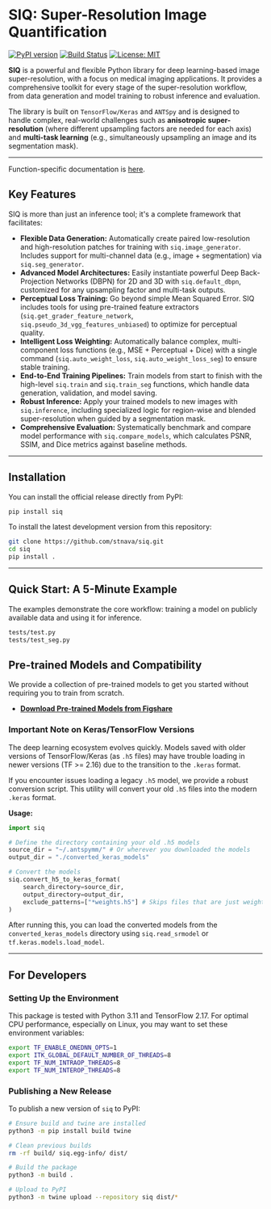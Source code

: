 # SIQ: Super-Resolution Image Quantification

[![PyPI version](https://badge.fury.io/py/siq.svg)](https://badge.fury.io/py/siq)
[![Build Status](https://img.shields.io/badge/build-passing-brightgreen)](httpss://github.com/your-repo/siq)
[![License: MIT](https://img.shields.io/badge/License-MIT-yellow.svg)](https://opensource.org/licenses/MIT)

**SIQ** is a powerful and flexible Python library for deep learning-based image super-resolution, with a focus on medical imaging applications. It provides a comprehensive toolkit for every stage of the super-resolution workflow, from data generation and model training to robust inference and evaluation.

The library is built on `TensorFlow/Keras` and `ANTSpy` and is designed to handle complex, real-world challenges such as **anisotropic super-resolution** (where different upsampling factors are needed for each axis) and **multi-task learning** (e.g., simultaneously upsampling an image and its segmentation mask).

---

Function-specific documentation is [here](https://stnava.github.io/siq/siq/get_data.html).

## Key Features

SIQ is more than just an inference tool; it's a complete framework that facilitates:

*   **Flexible Data Generation:** Automatically create paired low-resolution and high-resolution patches for training with `siq.image_generator`. Includes support for multi-channel data (e.g., image + segmentation) via `siq.seg_generator`.
*   **Advanced Model Architectures:** Easily instantiate powerful Deep Back-Projection Networks (DBPN) for 2D and 3D with `siq.default_dbpn`, customized for any upsampling factor and multi-task outputs.
*   **Perceptual Loss Training:** Go beyond simple Mean Squared Error. SIQ includes tools for using pre-trained feature extractors (`siq.get_grader_feature_network`, `siq.pseudo_3d_vgg_features_unbiased`) to optimize for perceptual quality.
*   **Intelligent Loss Weighting:** Automatically balance complex, multi-component loss functions (e.g., MSE + Perceptual + Dice) with a single command (`siq.auto_weight_loss`, `siq.auto_weight_loss_seg`) to ensure stable training.
*   **End-to-End Training Pipelines:** Train models from start to finish with the high-level `siq.train` and `siq.train_seg` functions, which handle data generation, validation, and model saving.
*   **Robust Inference:** Apply your trained models to new images with `siq.inference`, including specialized logic for region-wise and blended super-resolution when guided by a segmentation mask.
*   **Comprehensive Evaluation:** Systematically benchmark and compare model performance with `siq.compare_models`, which calculates PSNR, SSIM, and Dice metrics against baseline methods.

---

## Installation

You can install the official release directly from PyPI:

```bash
pip install siq
```

To install the latest development version from this repository:

```bash
git clone https://github.com/stnava/siq.git
cd siq
pip install .
```

---

## Quick Start: A 5-Minute Example

The examples demonstrate the core workflow: training a model on publicly available data and using it for inference.

```bash
tests/test.py
tests/test_seg.py
```

## Pre-trained Models and Compatibility

We provide a collection of pre-trained models to get you started without requiring you to train from scratch.

*   **[Download Pre-trained Models from Figshare](https://figshare.com/articles/software/SIQ_reference_super_resolution_models/27079987)**

### Important Note on Keras/TensorFlow Versions

The deep learning ecosystem evolves quickly. Models saved with older versions of TensorFlow/Keras (as `.h5` files) may have trouble loading in newer versions (TF >= 2.16) due to the transition to the `.keras` format.

If you encounter issues loading a legacy `.h5` model, we provide a robust conversion script. This utility will convert your old `.h5` files into the modern `.keras` format.

**Usage:**

```python
import siq

# Define the directory containing your old .h5 models
source_dir = "~/.antspymm/" # Or wherever you downloaded the models
output_dir = "./converted_keras_models"

# Convert the models
siq.convert_h5_to_keras_format(
    search_directory=source_dir,
    output_directory=output_dir,
    exclude_patterns=["*weights.h5"] # Skips files that are just weights
)
```

After running this, you can load the converted models from the `converted_keras_models` directory using `siq.read_srmodel` or `tf.keras.models.load_model`.

---

## For Developers

### Setting Up the Environment

This package is tested with Python 3.11 and TensorFlow 2.17. For optimal CPU performance, especially on Linux, you may want to set these environment variables:

```bash
export TF_ENABLE_ONEDNN_OPTS=1
export ITK_GLOBAL_DEFAULT_NUMBER_OF_THREADS=8
export TF_NUM_INTRAOP_THREADS=8
export TF_NUM_INTEROP_THREADS=8
```

### Publishing a New Release

To publish a new version of `siq` to PyPI:

```bash
# Ensure build and twine are installed
python3 -m pip install build twine

# Clean previous builds
rm -rf build/ siq.egg-info/ dist/

# Build the package
python3 -m build .

# Upload to PyPI
python3 -m twine upload --repository siq dist/*
```
